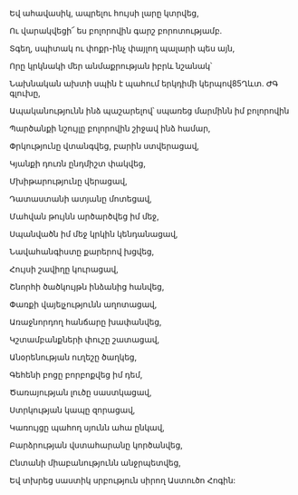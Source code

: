 Եվ ահավասիկ, ապրելու հույսի լարը կտրվեց,

Ու վարակվեցի՜ ես բոլորովին գարշ բորոտությամբ.

Տգեղ, սպիտակ ու փոքր-ինչ փայլող պալարի պես այն,

Որը կրկնակի մեր անմաքրության իբրև նշանակ՝

Նախնական ախտի սպին է պահում երկդիմի կերպով85Ղևտ. ԺԳ գլուխը,

Ապականությունն ինձ պաշարելով՝ սպառեց մարմինն իմ բոլորովին

Պարծանքի նշույլը բոլորովին շիջավ ինձ համար,

Փրկությունը վտանգվեց, բարին ստվերացավ,

Կյանքի դուռն ընդմիշտ փակվեց,

Մխիթարությունը վերացավ,

Դատաստանի ատյանը մոտեցավ,

Մահվան թույնն արծարծվեց իմ մեջ,

Սպանվածն իմ մեջ կրկին կենդանացավ,

Նավահանգիստը քարերով խցվեց,

Հույսի շավիղը կուրացավ,

Շնորհի ծածկույթն ինձանից հանվեց,

Փառքի վայելչությունն աղոտացավ,

Առաջնորդող հանճարը խափանվեց,

Կշտամբանքների փուշը շատացավ,

Անօրենության ուղեշը ծաղկեց,

Գեհենի բոցը բորբոքվեց իմ դեմ,

Ծառայության լուծը սաստկացավ,

Ստրկության կապը զորացավ,

Կառույցը պահող սյունն ահա ընկավ,

Բարձրության վստահարանը կործանվեց,

Ընտանի միաբանությունն անջրպետվեց,

Եվ տխրեց սաստիկ սրբություն սիրող Աստուծո Հոգին: